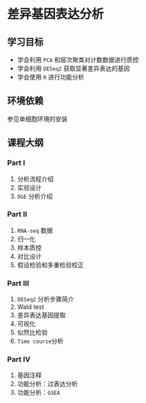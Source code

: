 # 差异基因表达分析



## 学习目标

- 学会利用 `PCA` 和层次聚类对计数数据进行质控
- 学会利用 `DESeq2` 获取显著差异表达的基因
- 学会使用 `R` 进行功能分析



## 环境依赖

参见单细胞环境的安装



## 课程大纲

### Part Ⅰ

1. 分析流程介绍
2. 实验设计
3. `DGE` 分析介绍



### Part Ⅱ

1. `RNA-seq` 数据
2. 归一化
3. 样本质控
4. 对比设计
5. 假设检验和多重检验校正



### Part Ⅲ

1. `DESeq2` 分析步骤简介
2. Wald test 
3. 差异表达基因提取
4. 可视化
5. 似然比检验
6. `Time course`分析



### Part Ⅳ

1. 基因注释
2. 功能分析：过表达分析
3. 功能分析：`GSEA`